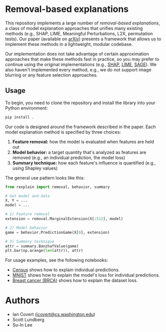 # Removal-based explanations

This repository implements a large number of *removal-based explanations*, a class of model explanation approaches that unifies many existing methods (e.g., SHAP, LIME, Meaningful Perturbations, L2X, permutation tests). Our paper (available on [arXiv](https://arxiv.org/abs/2011.03623)) presents a framework that allows us to implement these methods in a lightweight, modular codebase.

Our implementation does not take advantage of certain approximation approaches that make these methods fast in practice, so you may prefer to continue using the original implementations (e.g., [SHAP](https://github.com/slundberg/shap), [LIME](https://github.com/marcotcr/lime), [SAGE](https://github.com/iancovert/sage/)). We also haven't implemented every method, e.g., we do not support image blurring or any feature selection approaches.

## Usage

To begin, you need to clone the repository and install the library into your Python environment:

```bash
pip install .
```

Our code is designed around the framework described in the paper. Each model explanation method is specified by three choices:

1. **Feature removal:** how the model is evaluated when features are held out
2. **Model behavior:** a target quantity that's analyzed as features are removed (e.g., an individual prediction, the model loss)
3. **Summary technique:** how each feature's influence is quantified (e.g., using Shapley values)

The general use pattern looks like this:

```python
from rexplain import removal, behavior, summary

# Get model and data
X, Y = ...
model = ...

# 1) Feature removal
extension = removal.MarginalExtension(X[:512], model)

# 2) Model behavior
game = behavior.PredictionGame(X[0], extension)

# 3) Summary technique
attr = summary.BanzhafValue(game)
plt.bar(np.arange(len(attr)), attr)
```

For usage examples, see the following notebooks:

- [Census]() shows how to explain individual predictions.
- [MNIST]() shows how to explain the model's loss for individual predictions.
- [Breast cancer (BRCA)]() shows how to explain the dataset loss.

# Authors

- Ian Covert (<icovert@cs.washington.edu>)
- Scott Lundberg
- Su-In Lee
